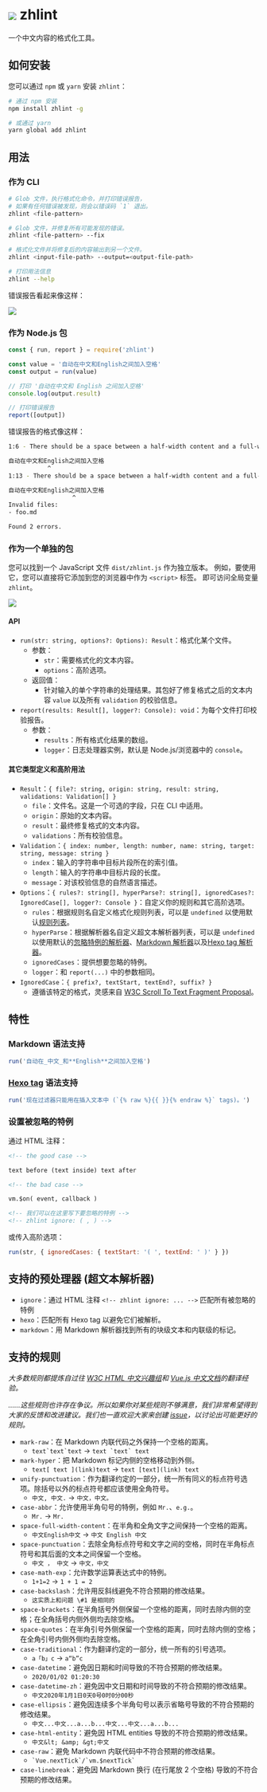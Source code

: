 # <img src="./docs/logo.svg" style="vertical-align: middle;" /> zhlint

一个中文内容的格式化工具。

## 如何安装

您可以通过 `npm` 或 `yarn` 安装 `zhlint`：

```bash
# 通过 npm 安装
npm install zhlint -g

# 或通过 yarn
yarn global add zhlint
```

## 用法

### 作为 CLI

```bash
# Glob 文件，执行格式化命令，并打印错误报告，
# 如果有任何错误被发现，则会以错误码 `1` 退出。
zhlint <file-pattern>

# Glob 文件，并修复所有可能发现的错误。
zhlint <file-pattern> --fix

# 格式化文件并将修复后的内容输出到另一个文件。
zhlint <input-file-path> --output=<output-file-path>

# 打印用法信息
zhlint --help
```

错误报告看起来像这样：

![](./docs/screenshot-cli.png)

### 作为 Node.js 包

```js
const { run, report } = require('zhlint')

const value = '自动在中文和English之间加入空格'
const output = run(value)

// 打印 '自动在中文和 English 之间加入空格'
console.log(output.result)

// 打印错误报告
report([output])
```

错误报告的格式像这样：

```bash
1:6 - There should be a space between a half-width content and a full-width content

自动在中文和English之间加入空格
           ^
1:13 - There should be a space between a half-width content and a full-width content

自动在中文和English之间加入空格
                  ^
Invalid files:
- foo.md

Found 2 errors.
```

### 作为一个单独的包

您可以找到一个 JavaScript 文件 `dist/zhlint.js` 作为独立版本。 例如，要使用它，您可以直接将它添加到您的浏览器中作为 `<script>` 标签。 即可访问全局变量 `zhlint`。

![](./docs/screenshot-browser.png)

#### API

- `run(str: string, options?: Options): Result`：格式化某个文件。
  - 参数：
    - `str`：需要格式化的文本内容。
    - `options`：高阶选项。
  - 返回值：
    - 针对输入的单个字符串的处理结果。其包好了修复格式之后的文本内容 `value` 以及所有 `validation` 的校验信息。
- `report(results: Result[], logger?: Console): void`：为每个文件打印校验报告。
  - 参数：
    - `results`：所有格式化结果的数组。
    - `logger`：日志处理器实例，默认是 Node.js/浏览器中的 `console`。

#### 其它类型定义和高阶用法

- `Result`：`{ file?: string, origin: string, result: string, validations: Validation[] }`
  - `file`：文件名。这是一个可选的字段，只在 CLI 中适用。
  - `origin`：原始的文本内容。
  - `result`：最终修复格式的文本内容。
  - `validations`：所有校验信息。
- `Validation`：`{ index: number, length: number, name: string, target: string, message: string }`
  - `index`：输入的字符串中目标片段所在的索引值。
  - `length`：输入的字符串中目标片段的长度。
    <!-- - `name`: The name of the rule that the token disobeys to. -->
    <!-- - `target`: The target part of the target token, like the `content` or the `spaceAfter` that, etc. -->
  - `message`：对该校验信息的自然语言描述。
- `Options`：`{ rules?: string[], hyperParse?: string[], ignoredCases?: IgnoredCase[], logger?: Console }`：自定义你的规则和其它高阶选项。
  - `rules`：根据规则名自定义格式化规则列表，可以是 `undefined` 以使用默认[规则列表](https://github.com/Jinjiang/zhlint/tree/master/src/rules)。
  - `hyperParse`：根据解析器名自定义超文本解析器列表，可以是 `undefined` 以使用默认的[忽略特例的解析器](https://github.com/Jinjiang/zhlint/tree/master/src/parsers/ignore.js)、[Markdown 解析器](https://github.com/Jinjiang/zhlint/tree/master/src/parsers/md.js)以及[Hexo tag 解析器](https://github.com/Jinjiang/zhlint/tree/master/src/parsers/hexo.js)。
  - `ignoredCases`：提供想要忽略的特例。
  - `logger`：和 `report(...)` 中的参数相同。
- `IgnoredCase`：`{ prefix?, textStart, textEnd?, suffix? }`
  - 遵循该特定的格式，灵感来自 [W3C Scroll To Text Fragment Proposal](https://github.com/WICG/ScrollToTextFragment)。

## 特性

### Markdown 语法支持

```js
run('自动在_中文_和**English**之间加入空格')
```

### [Hexo tag](https://hexo.io/docs/tag-plugins) 语法支持

```js
run('现在过滤器只能用在插入文本中 (`{% raw %}{{ }}{% endraw %}` tags)。')
```

### 设置被忽略的特例

通过 HTML 注释：

```md
<!-- the good case -->

text before (text inside) text after

<!-- the bad case -->

vm.$on( event, callback )

<!-- 我们可以在这里写下要忽略的特例 -->
<!-- zhlint ignore: ( , ) -->
```

或传入高阶选项：

```js
run(str, { ignoredCases: { textStart: '( ', textEnd: ' )' } })
```

## 支持的预处理器 (超文本解析器)

- `ignore`：通过 HTML 注释 `<!-- zhlint ignore: ... -->` 匹配所有被忽略的特例
- `hexo`：匹配所有 Hexo tag 以避免它们被解析。
- `markdown`：用 Markdown 解析器找到所有的块级文本和内联级的标记。

## 支持的规则

_大多数规则都提炼自过往 [W3C HTML 中文兴趣组](https://www.w3.org/html/ig/zh/wiki/Main_Page)和 [Vue.js 中文文档](https://github.com/vuejs/cn.vuejs.org/wiki)的翻译经验。_

_……这些规则也许存在争议。所以如果你对某些规则不够满意，我们非常希望得到大家的反馈和改进建议。我们也一直欢迎大家来创建 [issue](https://github.com/jinjiang/zhlint/issues)，以讨论出可能更好的规则。_

- `mark-raw`：在 Markdown 内联代码之外保持一个空格的距离。
  - `` text`text`text `` -> `` text `text` text ``
- `mark-hyper`：把 Markdown 标记内侧的空格移动到外侧。
  - `text[ text ](link)text` -> `text [text](link) text`
- `unify-punctuation`：作为翻译约定的一部分，统一所有同义的标点符号选项。除括号以外的标点符号都应该使用全角符号。
  - `中文, 中文.` -> `中文，中文。`
- `case-abbr`：允许使用半角句号的特例，例如 `Mr.`、`e.g.`。
  - `Mr.` -> `Mr.`
- `space-full-width-content`：在半角和全角文字之间保持一个空格的距离。
  - `中文English中文` -> `中文 English 中文`
- `space-punctuation`：去除全角标点符号和文字之间的空格，同时在半角标点符号和其后面的文本之间保留一个空格。
  - `中文 ， 中文` -> `中文，中文`
- `case-math-exp`：允许数学运算表达式中的特例。
  - `1+1=2` -> `1 + 1 = 2`
- `case-backslash`：允许用反斜线避免不符合预期的修改结果。
  - `这实质上和问题 \#1 是相同的`
- `space-brackets`：在半角括号外侧保留一个空格的距离，同时去除内侧的空格；在全角括号内侧外侧均去除空格。
- `space-quotes`：在半角引号外侧保留一个空格的距离，同时去除内侧的空格；在全角引号内侧外侧均去除空格。
- `case-traditional`：作为翻译约定的一部分，统一所有的引号选项。
  - `a「b」c` -> `a“b”c`
- `case-datetime`：避免因日期和时间导致的不符合预期的修改结果。
  - `2020/01/02 01:20:30`
- `case-datetime-zh`：避免因中文日期和时间导致的不符合预期的修改结果。
  - `中文2020年1月1日0天0号0时0分00秒`
- `case-ellipsis`：避免因连续多个半角句号以表示省略号导致的不符合预期的修改结果。
  - `中文...中文...a...b...中文...中文...a...b...`
- `case-html-entity`：避免因 HTML entities 导致的不符合预期的修改结果。
  - `中文&lt; &amp; &gt;中文`
- `case-raw`：避免 Markdown 内联代码中不符合预期的修改结果。
  - `` `Vue.nextTick`/`vm.$nextTick` ``
- `case-linebreak`：避免因 Markdown 换行 (在行尾放 2 个空格) 导致的不符合预期的修改结果。
